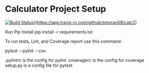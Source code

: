 # Calculator Project Setup
[![Build Status](https://app.travis-ci.com/smoran09/calc2.svg?branch=main)](https://app.travis-ci.com/smoran09/calc2)](https://app.travis-ci.com/github/smoran09/calc2)

Run Pip Install
pip install -r requirements.txt

To run tests, Lint, and Coverage report use this command:

pytest  --pylint --cov

.pylintrc is the config for pylint
.coveragerc is the config for coverage
setup.py is a config file for pytest
